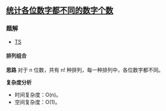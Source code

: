 ## [统计各位数字都不同的数字个数](https://leetcode.cn/problems/count-numbers-with-unique-digits/)

### 题解
+ [TS](../../ts/384/357.ts)

#### 排列组合
**思路**
对于 n 位数，共有 n! 种排列，每一种排列中，各位数字都不同。

**复杂度分析**
+ 时间复杂度：O(n)。
+ 空间复杂度：O(1)。